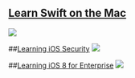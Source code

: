 ## [Learn Swift on the Mac](http://www.apress.com/programming/ios/9781484203774)
![](http://www.apress.com/media/catalog/product/cache/9/image/9df78eab33525d08d6e5fb8d27136e95/A/9/A9781484203774-3d.png)

##[Learning iOS Security](https://www.packtpub.com/application-development/learning-ios-security)
![](https://d1ldz4te4covpm.cloudfront.net/sites/default/files/imagecache/ppv4_main_book_cover/1743OS_B04114_Learning%20iOS%20Security_Cover.jpg)

##[Learning iOS 8 for Enterprise](https://www.packtpub.com/application-development/learning-ios-8-enterprise)
![](https://d1ldz4te4covpm.cloudfront.net/sites/default/files/imagecache/ppv4_main_book_cover/3807_Learning%20iOS%208%20for%20Enterprise_0.jpg)

